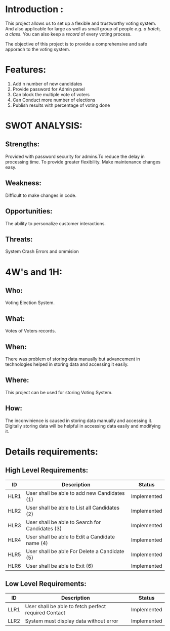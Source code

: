 # Introduction :
This project allows us to set up a flexible and trustworthy voting system. And also applicable for large as well as small group of people *e.g. a batch, a class*.
You can also keep a *record* of  every voting process.

The objective of this project is to provide a comprehensive and safe apporach to the voting system.
# Features:
1. Add n number of new candidates
2. Provide password for Admin panel
3. Can block the multiple vote of voters
4. Can Conduct more number of elections
5. Publish results with percentage of voting done
# SWOT ANALYSIS:
## Strengths:
Provided with password security for admins.To reduce the delay in processing time. To provide greater flexibility. Make maintenance changes easy.
## Weakness:
Difficult to make changes in code.
## Opportunities:
The ability to personalize customer interactions.
## Threats:
System Crash Errors and ommision
# 4W's and 1H:
## Who:
Voting Election System.

## What:
Votes of Voters records.

## When:
There was problem of storing data manually but advancement in technologies helped in storing data and accessing it easily.

## Where:
This project can be used for storing Voting  System.

## How:
The inconvinience is caused in storing data manually and accessing it. Digitally storing data will be helpful in accessing data easily and modifying it.

# Details requirements:
## High Level Requirements:
| ID	| Description |	Status |
| --- | ----------- | ------ |
| HLR1 |	User shall be able to add new Candidates (1) |	Implemented |
| HLR2 |	User shall be able to List all Candidates (2) |	Implemented  |
| HLR3 |	User shall be able to Search for Candidates (3) |	Implemented |
| HLR4 |	User shall be able to Edit a Candidate name (4) |	Implemented |
| HLR5 |	User shall be able For Delete a Candidate (5) |	Implemented |
| HLR6 |	User shall be able to Exit (6)	| Implemented |
## Low Level Requirements:
| ID |	Description |	Status |
| ---|  ----------- | ------ |
| LLR1 |	User shall be able to fetch perfect required Contact |	Implemented |
| LLR2 |	System must display data without error |	Implemented |

